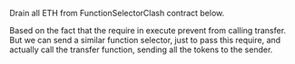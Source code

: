 Drain all ETH from FunctionSelectorClash contract below.

Based on the fact that the require in execute prevent from calling transfer. But we can send a similar function selector, just to pass this require, and actually call the transfer function, sending all the tokens to the sender.